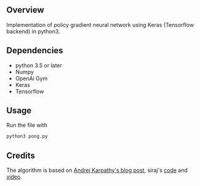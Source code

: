 ## Overview
Implementation of policy gradient neural network using Keras (Tensorflow backend) in python3.

## Dependencies  
* python 3.5 or later
* Numpy  
* OpenAi Gym
* Keras
* Tensorflow

## Usage
Run the file with
```sh
python3 pong.py
```
## Credits
The algorithm is based on [Andrej Karpathy's blog post](http://karpathy.github.io/2016/05/31/rl/), siraj's
[code](https://github.com/llSourcell/Policy_Gradients_to_beat_Pong) and
[video](https://www.youtube.com/watch?v=PDbXPBwOavc).
